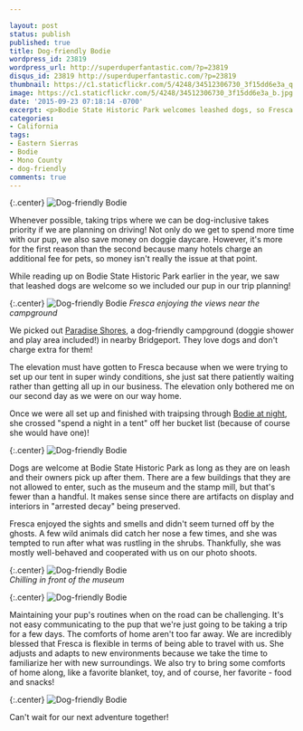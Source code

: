 ```yaml
---

layout: post
status: publish
published: true
title: Dog-friendly Bodie
wordpress_id: 23819
wordpress_url: http://superduperfantastic.com/?p=23819
disqus_id: 23819 http://superduperfantastic.com/?p=23819
thumbnail: https://c1.staticflickr.com/5/4248/34512306730_3f15dd6e3a_q.jpg
image: https://c1.staticflickr.com/5/4248/34512306730_3f15dd6e3a_b.jpg
date: '2015-09-23 07:18:14 -0700'
excerpt: <p>Bodie State Historic Park welcomes leashed dogs, so Fresca got to soak in the sights of the area. Made for quite a photoshoot!</p>
categories:
- California
tags:
- Eastern Sierras
- Bodie
- Mono County
- dog-friendly
comments: true
---
```

{:.center}
![Dog-friendly Bodie](https://c1.staticflickr.com/5/4248/34512306730_3f15dd6e3a_b.jpg)

Whenever possible, taking trips where we can be dog-inclusive takes priority if we are planning on driving! Not only do we get to spend more time with our pup, we also save money on doggie daycare. However, it's more for the first reason than the second because many hotels charge an additional fee for pets, so money isn't really the issue at that point. 

While reading up on Bodie State Historic Park earlier in the year, we saw that leashed dogs are welcome so we included our pup in our trip planning!

{:.center}
![Dog-friendly Bodie](https://c1.staticflickr.com/5/4276/34512368600_b88e198047_b.jpg)
*Fresca enjoying the views near the campground*

We picked out <a href="http://paradiseshoresrvpark.com/" target="_blank" rel="nofollow">Paradise Shores</a>, a dog-friendly campground (doggie shower and play area included!) in nearby Bridgeport. They love dogs and don't charge extra for them!

The elevation must have gotten to Fresca because when we were trying to set up our tent in super windy conditions, she just sat there patiently waiting rather than getting all up in our business. The elevation only bothered me on our second day as we were on our way home.
  
Once we were all set up and finished with traipsing through <a href="http://superduperfantastic.com/see-bodie-california-ghost-town-at-night/23822/">Bodie at night</a>, she crossed "spend a night in a tent" off her bucket list (because of course she would have one)!

{:.center}
![Dog-friendly Bodie](https://c1.staticflickr.com/5/4195/34859223066_866963dc00_b.jpg)

Dogs are welcome at Bodie State Historic Park as long as they are on leash and their owners pick up after them. There are a few buildings that they are not allowed to enter, such as the museum and the stamp mill, but that's fewer than a handful. It makes sense since there are artifacts on display and interiors in "arrested decay" being preserved.

Fresca enjoyed the sights and smells and didn't seem turned off by the ghosts. A few wild animals did catch her nose a few times, and she was tempted to run after what was rustling in the shrubs. Thankfully, she was mostly well-behaved and cooperated with us on our photo shoots. 

{:.center}
![Dog-friendly Bodie](https://c1.staticflickr.com/5/4271/34088685733_501908556d_b.jpg)  
*Chilling in front of the museum*

{:.center}
![Dog-friendly Bodie](https://c1.staticflickr.com/5/4275/34512305620_0604011c30_b.jpg)  

Maintaining your pup's routines when on the road can be challenging. It's not easy communicating to the pup that we're just going to be taking a trip for a few days. The comforts of home aren't too far away. We are incredibly blessed that Fresca is flexible in terms of being able to travel with us. She adjusts and adapts to new environments because we take the time to familiarize her with new surroundings. We also try to bring some comforts of home along, like a favorite blanket, toy, and of course, her favorite - food and snacks! 

{:.center}
![Dog-friendly Bodie](https://c1.staticflickr.com/1/699/21036298164_3789ac7d06_b.jpg)

Can't wait for our next adventure together!